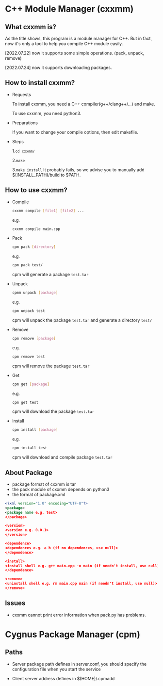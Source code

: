 # C++ Module Manager (cxxmm)

## What cxxmm is?
As the title shows, this program is a module manager for C++. But in fact, now it's only a tool to help you compile C++ module easily.

[2022.07.22] now it supports some simple operations. (pack, unpack, remove)

[2022.07.24] now it supports downloading packages.

## How to install cxxmm?
- Requests

	To install cxxmm, you need a C++ compiler(g++/clang++/...) and make.

	To use cxxmm, you need python3.

- Preparations

	If you want to change your compile options, then edit makefile.

- Steps

	1.```cd cxxmm/```

	2.```make```

	3.```make install```
	It probably fails, so we advise you to manually add $(INSTALL_PATH)/build to $PATH.

## How to use cxxmm?
- Compile
	
	```sh
	cxxmm compile [file1] [file2] ...
	```
	e.g.
	```sh
	cxxmm compile main.cpp
	```

- Pack
	
	```sh
	cpm pack [directory]
	```
	e.g.
	```sh
	cpm pack test/
	```
	cpm will generate a package ```test.tar```

- Unpack
	```sh
	cpmm unpack [package]
	```
	e.g.
	```sh
	cpm unpack test
	```
	cpm will unpack the package ```test.tar``` and generate a directory ```test/```

- Remove
	```sh
	cpm remove [package]
	```
	e.g.
	```sh
	cpm remove test
	```
	cpm will remove the package ```test.tar```

- Get
	```sh
	cpm get [package]
	```
	e.g.
	```sh
	cpm get test
	```
	cpm will download the package ```test.tar```

- Install
	```sh
	cpm install [package]
	```
	e.g.
	```sh
	cpm install test
	```
	cpm will download and compile package ```test.tar```

## About Package
- package format of cxxmm is tar
- the pack module of cxxmm depends on python3
- the format of package.xml

```xml
<?xml version="1.0" encoding="UTF-8"?>
<package>
<package name e.g. test>
</package>

<version>
<version e.g. 0.0.1>
</version>

<dependence>
<dependences e.g. a b (if no dependences, use null)>
</dependence>

<install>
<install shell e.g. g++ main.cpp -o main (if needn't install, use null)>
</dependence>

<remove>
<uninstall shell e.g. rm main.cpp main (if needn't install, use null)>
</remove>
```

## Issues
- cxxmm cannot print error information when pack.py has problems.

# Cygnus Package Manager (cpm)

## Paths
- Server
	package path defines in server.conf, you should specify the configuration file when you start the service

- Client
	server address defines in $(HOME)/.cpmadd
